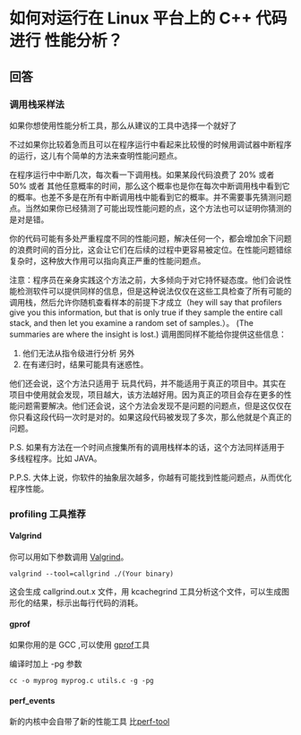 # 如何对运行在 Linux 平台上的 C++ 代码进行 性能分析？

## 回答

### 调用栈采样法

如果你想使用性能分析工具，那么从建议的工具中选择一个就好了

不过如果你比较着急而且可以在程序运行中看起来比较慢的时候用调试器中断程序的运行，这儿有个简单的方法来查明性能问题点。

在程序运行中中断几次，每次看一下调用栈。如果某段代码浪费了 20% 或者 50% 或者 其他任意概率的时间，那么这个概率也是你在每次中断调用栈中看到它的概率。也差不多是在所有中断调用栈中能看到它的概率。并不需要事先猜测问题点。当然如果你已经猜测了可能出现性能问题的点，这个方法也可以证明你猜测的是对是错。

你的代码可能有多处严重程度不同的性能问题，解决任何一个，都会增加余下问题的浪费时间的百分比，这会让它们在后续的过程中更容易被定位。在性能问题错综复杂时，这种放大作用可以指向真正严重的性能问题点。

注意：程序员在亲身实践这个方法之前，大多倾向于对它持怀疑态度。他们会说性能检测软件可以提供同样的信息，但是这种说法仅仅在这些工具检查了所有可能的调用栈，然后允许你随机查看样本的前提下才成立（hey will say that profilers give you this information, but that is only true if they sample the entire call stack, and then let you examine a random set of samples.）。 (The summaries are where the insight is lost.)  调用图同样不能给你提供这些信息：

1. 他们无法从指令级进行分析 另外
2. 在有递归时，结果可能具有迷惑性。

他们还会说，这个方法只适用于 玩具代码，并不能适用于真正的项目中。其实在项目中使用就会发现，项目越大，该方法越好用。因为真正的项目会存在更多的性能问题需要解决。他们还会说，这个方法会发现不是问题的问题点，但是这仅仅在你只看这段代码一次时是对的。如果这段代码被发现了多次，那么他就是个真正的问题。

P.S. 如果有方法在一个时间点搜集所有的调用栈样本的话，这个方法同样适用于多线程程序。比如 JAVA。

P.P.S. 大体上说，你软件的抽象层次越多，你越有可能找到性能问题点，从而优化程序性能。

### profiling 工具推荐

#### Valgrind

你可以用如下参数调用 [Valgrind](http://en.wikipedia.org/wiki/Valgrind)。

```shell
valgrind --tool=callgrind ./(Your binary)
```

这会生成 callgrind.out.x 文件，用 kcachegrind 工具分析这个文件，可以生成图形化的结果，标示出每行代码的消耗。

#### gprof

如果你用的是 GCC ,可以使用 [gprof](http://www.math.utah.edu/docs/info/gprof_toc.html)工具

编译时加上 -pg 参数

```shell
cc -o myprog myprog.c utils.c -g -pg
```

#### perf_events

新的内核中会自带了新的性能工具 比[perf-tool](https://en.wikipedia.org/wiki/Perf_(Linux))